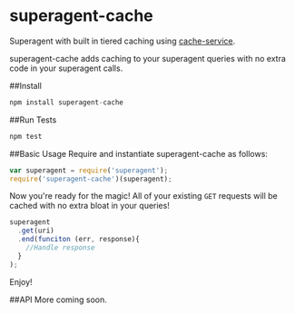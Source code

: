 # superagent-cache
Superagent with built in tiered caching using [cache-service](https://github.com/fs-webdev/cache-service).

superagent-cache adds caching to your superagent queries with no extra code in your superagent calls.

##Install
```javascript
npm install superagent-cache
```

##Run Tests
```javascript
npm test
```

##Basic Usage
Require and instantiate superagent-cache as follows:
```javascript
var superagent = require('superagent');
require('superagent-cache')(superagent);
```
Now you're ready for the magic! All of your existing `GET` requests will be cached with no extra bloat in your queries!
```javascript
superagent
  .get(uri)
  .end(funciton (err, response){
    //Handle response
  }
);
```
Enjoy!

##API
More coming soon.
